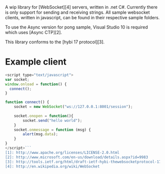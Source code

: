 A wip library for [WebSocket][4] servers, written in .net C#. Currently there is only support for sending and receiving strings. 
All sample websocket clients, written in javascript, can be found in their respective sample folders.

To use the Async version for pong sample, Visual Studio 10 is required which uses [Async CTP][2].

This library conforms to the [hybi 17 protocol][3].

Example client
==
```javascript
<script type="text/javascript">
var socket;
window.onload = function() {
  connect();
}

function connect() {
	socket = new WebSocket("ws://127.0.0.1:8001/session");
	
	socket.onopen = function(){
		socket.send("hello world");
	}
	socket.onmessage = function (msg) {
		alert(msg.data);
	}
}
</script>```
[1]: http://www.apache.org/licenses/LICENSE-2.0.html
[2]: http://www.microsoft.com/en-us/download/details.aspx?id=9983
[3]: http://tools.ietf.org/html/draft-ietf-hybi-thewebsocketprotocol-17
[4]: http://en.wikipedia.org/wiki/WebSocket
